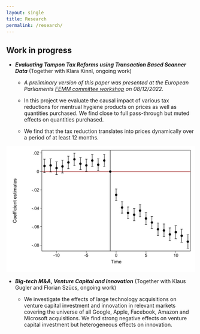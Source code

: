```yaml
---
layout: single
title: Research
permalink: /research/
---
```


## Work in progress

- ***Evaluating Tampon Tax Reforms using Transaction Based Scanner Data*** (Together with Klara Kinnl, ongoing work)

  - *A preliminary version of this paper was presented at the European Parliaments [FEMM committee workshop]([files/Callaway-CV.pdf](https://www.europarl.europa.eu/committees/de/product/product-details/20221202WKS04761)) on 08/12/2022.*
  
  - In this project we evaluate the causal impact of various tax reductions for mentrual hygiene products on prices as well as quantities purchased. We find close to full pass-through but muted effects on quantities purchased. 

  - We find that the tax reduction translates into prices dynamically over a period of at least 12 months.

![Event_dd graph](/assets/images/event_dd_mhps.jpg)



- ***Big-tech M&A, Venture Capital and Innovation*** (Together with Klaus Gugler and Florian Szücs, ongoing work)

  - We investigate the effects of large technology acquisitions on venture capital investment and innovation in relevant markets covering the universe of all Google, Apple, Facebook, Amazon and Microsoft acquisitions. We find strong negative effects on venture capital investment but heterogeneous effects on innovation.
